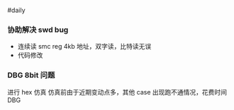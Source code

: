 #daily

### 协助解决 swd bug

- 连续读 smc reg 4kb 地址，双字读，比特读无误
- 代码修改

### DBG 8bit 问题

进行 hex 仿真
仿真前由于近期变动点多，其他 case 出现跑不通情况，花费时间 DBG

